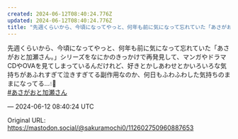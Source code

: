 ```yaml
---
created: 2024-06-12T08:40:24.776Z
updated: 2024-06-12T08:40:24.776Z
title: "先週くらいから、今頃になってやっと、何年も前に気になって忘れていた「あさがおと加[...]"
---
```


<p>先週くらいから、今頃になってやっと、何年も前に気になって忘れていた「あさがおと加瀬さん。」シリーズをなにかのきっかけで再発見して、マンガやドラマCDやOVAを見てしまっているんだけれど、好きとかしあわせとかいろいろな気持ちがあふれすぎて泣きすぎてる副作用なのか、何日もふわふわした気持ちのままになってる…💧🌱<br /><a href="https://mastodon.social/tags/%E3%81%82%E3%81%95%E3%81%8C%E3%81%8A%E3%81%A8%E5%8A%A0%E7%80%AC%E3%81%95%E3%82%93" class="mention hashtag" rel="tag">#<span>あさがおと加瀬さん</span></a></p>

&mdash; 2024-06-12 08:40:24 UTC

Original URL: https://mastodon.social/@sakuramochi0/112602750960887653
